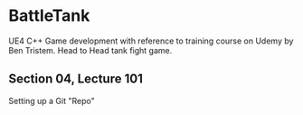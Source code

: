 # BattleTank
UE4 C++ Game development with reference to training course on Udemy by Ben Tristem. Head to Head tank fight game.


## Section 04, Lecture 101
Setting up a Git "Repo"
